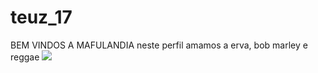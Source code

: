# teuz_17
BEM VINDOS A MAFULANDIA
neste perfil amamos a erva,
bob marley e
reggae
![](https://th.bing.com/th/id/R.fe13f96f30b9f717d15abbf876371fb7?rik=IOlwvhlsscbkaA&pid=ImgRaw&r=0)
